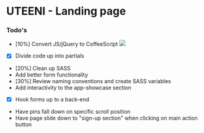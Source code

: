 # UTEENI - Landing page


### Todo's

- [10%] Convert JS/jQuery to CoffeeScript
[<img src="http://img04.bgstatic-com.de/images/documents/documents/3236/modulecontent/612x0/en_top5_quote_aoe.jpg">](http://google.com)
- [x] Divide code up into partials
- [20%] Clean up SASS
- Add better form functionality
- [30%] Review naming conventions and create SASS variables
- Add interactivity to the app-showcase section
- [x] Hook forms up to a back-end
- Have pins fall down on specific scroll position
- Have page slide down to "sign-up section" when clicking on main action button
